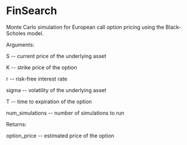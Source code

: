 # FinSearch
Monte Carlo simulation for European call option pricing using the Black-Scholes model.

Arguments:

S -- current price of the underlying asset

K -- strike price of the option

r -- risk-free interest rate

sigma -- volatility of the underlying asset

T -- time to expiration of the option

num_simulations -- number of simulations to run


Returns:

option_price -- estimated price of the option
